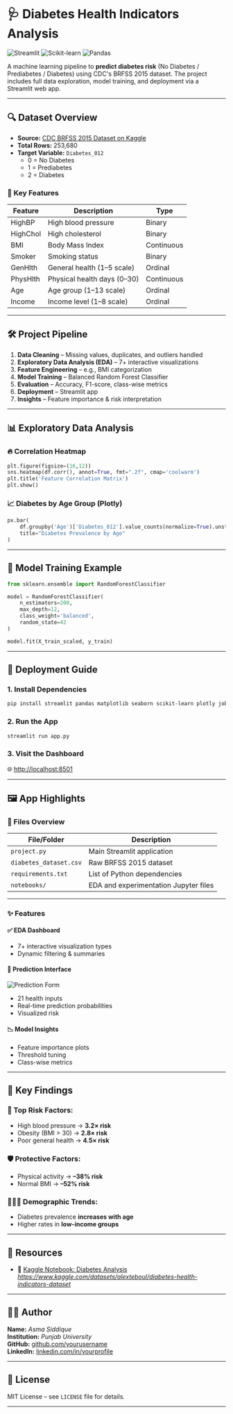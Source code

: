 
# 🩺 Diabetes Health Indicators Analysis

![Streamlit](https://img.shields.io/badge/Streamlit-FF4B4B?style=for-the-badge&logo=Streamlit&logoColor=white)
![Scikit-learn](https://img.shields.io/badge/scikit--learn-%23F7931E.svg?style=for-the-badge&logo=scikit-learn&logoColor=white)
![Pandas](https://img.shields.io/badge/pandas-%23150458.svg?style=for-the-badge&logo=pandas&logoColor=white)

A machine learning pipeline to **predict diabetes risk** (No Diabetes / Prediabetes / Diabetes) using CDC's BRFSS 2015 dataset. The project includes full data exploration, model training, and deployment via a Streamlit web app.

---

## 🔍 Dataset Overview

- **Source:** [CDC BRFSS 2015 Dataset on Kaggle](https://www.kaggle.com/datasets/alexteboul/diabetes-health-indicators-dataset)  
- **Total Rows:** 253,680  
- **Target Variable:** `Diabetes_012`  
  - 0 = No Diabetes  
  - 1 = Prediabetes  
  - 2 = Diabetes  

### 🧾 Key Features

| Feature     | Description                    | Type       |
|-------------|--------------------------------|------------|
| HighBP      | High blood pressure            | Binary     |
| HighChol    | High cholesterol               | Binary     |
| BMI         | Body Mass Index                | Continuous |
| Smoker      | Smoking status                 | Binary     |
| GenHlth     | General health (1–5 scale)     | Ordinal    |
| PhysHlth    | Physical health days (0–30)    | Continuous |
| Age         | Age group (1–13 scale)         | Ordinal    |
| Income      | Income level (1–8 scale)       | Ordinal    |

---

## 🛠️ Project Pipeline

1. **Data Cleaning** – Missing values, duplicates, and outliers handled  
2. **Exploratory Data Analysis (EDA)** – 7+ interactive visualizations  
3. **Feature Engineering** – e.g., BMI categorization  
4. **Model Training** – Balanced Random Forest Classifier  
5. **Evaluation** – Accuracy, F1-score, class-wise metrics  
6. **Deployment** – Streamlit app  
7. **Insights** – Feature importance & risk interpretation  

---

## 📊 Exploratory Data Analysis

### 🔥 Correlation Heatmap
```python
plt.figure(figsize=(16,12))
sns.heatmap(df.corr(), annot=True, fmt=".2f", cmap='coolwarm')
plt.title('Feature Correlation Matrix')
plt.show()
```

### 📈 Diabetes by Age Group (Plotly)
```python
px.bar(
    df.groupby('Age')['Diabetes_012'].value_counts(normalize=True).unstack(),
    title="Diabetes Prevalence by Age"
)
```

---

## 🤖 Model Training Example

```python
from sklearn.ensemble import RandomForestClassifier

model = RandomForestClassifier(
    n_estimators=200,
    max_depth=12,
    class_weight='balanced',
    random_state=42
)

model.fit(X_train_scaled, y_train)
```

---

## 🚀 Deployment Guide

### 1. Install Dependencies
```bash
pip install streamlit pandas matplotlib seaborn scikit-learn plotly joblib
```

### 2. Run the App
```bash
streamlit run app.py
```

### 3. Visit the Dashboard  
🌐 [http://localhost:8501](http://localhost:8501)

---

## 🖼️ App Highlights

### 📂 Files Overview

| File/Folder         | Description                              |
|---------------------|------------------------------------------|
| `project.py`            | Main Streamlit application               |
| `diabetes_dataset.csv` | Raw BRFSS 2015 dataset              |
| `requirements.txt`  | List of Python dependencies              |
| `notebooks/`        | EDA and experimentation Jupyter files   |

---

### ✨ Features

#### ✅ EDA Dashboard
- 7+ interactive visualization types  
- Dynamic filtering & summaries  

#### 🧠 Prediction Interface
![Prediction Form](https://via.placeholder.com/800x400?text=Diabetes+Prediction+Form)
- 21 health inputs  
- Real-time prediction probabilities  
- Visualized risk  

#### 📉 Model Insights
- Feature importance plots  
- Threshold tuning  
- Class-wise metrics  

---

## 📌 Key Findings

### 🚨 Top Risk Factors:
- High blood pressure → **3.2× risk**
- Obesity (BMI > 30) → **2.8× risk**
- Poor general health → **4.5× risk**

### 🛡️ Protective Factors:
- Physical activity → **–38% risk**
- Normal BMI → **–52% risk**

### 🧑‍🤝‍🧑 Demographic Trends:
- Diabetes prevalence **increases with age**
- Higher rates in **low-income groups**

---

## 🔗 Resources

- 📓 [Kaggle Notebook: Diabetes Analysis](#) *https://www.kaggle.com/datasets/alexteboul/diabetes-health-indicators-dataset*  
 

---

## 👩‍💻 Author

**Name:** *Asma Siddique*  
**Institution:** *Punjab University*  
**GitHub:** [github.com/yourusername](https://github.com/asma-siddique/)  
**LinkedIn:** [linkedin.com/in/yourprofile](www.linkedin.com/in/asma-siddique-4389a22a6)

---

## 📜 License

MIT License – see `LICENSE` file for details.

---



